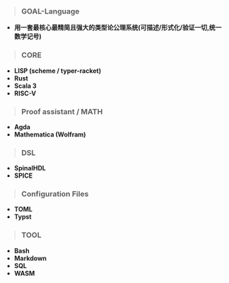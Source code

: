 > ### GOAL-Language
- **用一套最核心最精简且强大的类型论公理系统(可描述/形式化/验证一切,统一数学记号)**

> ### CORE
 - **LISP (scheme / typer-racket)** 
 - **Rust**
 - **Scala 3**
 - **RISC-V**


> ### Proof assistant / MATH
- **Agda**
- **Mathematica (Wolfram)**


> ### DSL
- **SpinalHDL**
- **SPICE**


> ### Configuration Files
- **TOML**
- **Typst**  

> ### TOOL
- **Bash**
- **Markdown**
- **SQL**
- **WASM**

